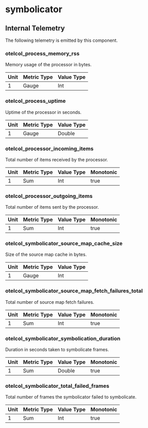 [comment]: <> (Code generated by mdatagen. DO NOT EDIT.)

# symbolicator

## Internal Telemetry

The following telemetry is emitted by this component.

### otelcol_process_memory_rss

Memory usage of the processor in bytes.

| Unit | Metric Type | Value Type |
| ---- | ----------- | ---------- |
| 1 | Gauge | Int |

### otelcol_process_uptime

Uptime of the processor in seconds.

| Unit | Metric Type | Value Type |
| ---- | ----------- | ---------- |
| 1 | Gauge | Double |

### otelcol_processor_incoming_items

Total number of items received by the processor.

| Unit | Metric Type | Value Type | Monotonic |
| ---- | ----------- | ---------- | --------- |
| 1 | Sum | Int | true |

### otelcol_processor_outgoing_items

Total number of items sent by the processor.

| Unit | Metric Type | Value Type | Monotonic |
| ---- | ----------- | ---------- | --------- |
| 1 | Sum | Int | true |

### otelcol_symbolicator_source_map_cache_size

Size of the source map cache in bytes.

| Unit | Metric Type | Value Type |
| ---- | ----------- | ---------- |
| 1 | Gauge | Int |

### otelcol_symbolicator_source_map_fetch_failures_total

Total number of source map fetch failures.

| Unit | Metric Type | Value Type | Monotonic |
| ---- | ----------- | ---------- | --------- |
| 1 | Sum | Int | true |

### otelcol_symbolicator_symbolication_duration

Duration in seconds taken to symbolicate frames.

| Unit | Metric Type | Value Type | Monotonic |
| ---- | ----------- | ---------- | --------- |
| 1 | Sum | Double | true |

### otelcol_symbolicator_total_failed_frames

Total number of frames the symbolicator failed to symbolicate.

| Unit | Metric Type | Value Type | Monotonic |
| ---- | ----------- | ---------- | --------- |
| 1 | Sum | Int | true |

